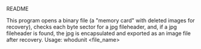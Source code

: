 README

This program opens a binary file (a "memory card" with deleted images for recovery), checks each byte sector for a jpg fileheader,
and, if a jpg fileheader is found, the jpg is encapsulated and exported as an image file after recovery.
Usage:
    whodunit <file_name>